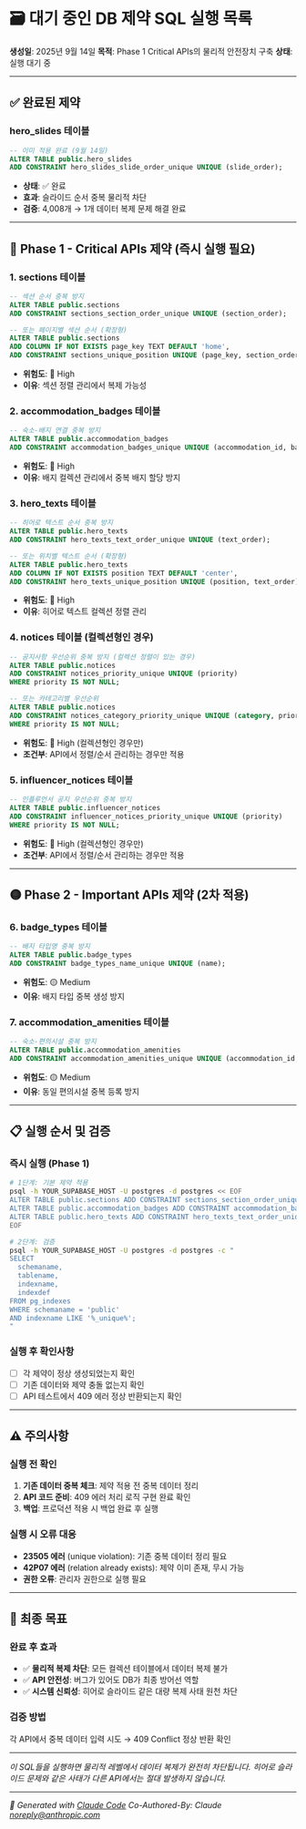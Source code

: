 # 🗃️ 대기 중인 DB 제약 SQL 실행 목록

**생성일**: 2025년 9월 14일
**목적**: Phase 1 Critical APIs의 물리적 안전장치 구축
**상태**: 실행 대기 중

---

## ✅ **완료된 제약**

### **hero_slides 테이블**
```sql
-- 이미 적용 완료 (9월 14일)
ALTER TABLE public.hero_slides
ADD CONSTRAINT hero_slides_slide_order_unique UNIQUE (slide_order);
```
- **상태**: ✅ 완료
- **효과**: 슬라이드 순서 중복 물리적 차단
- **검증**: 4,008개 → 1개 데이터 복제 문제 해결 완료

---

## 🔄 **Phase 1 - Critical APIs 제약 (즉시 실행 필요)**

### **1. sections 테이블**
```sql
-- 섹션 순서 중복 방지
ALTER TABLE public.sections
ADD CONSTRAINT sections_section_order_unique UNIQUE (section_order);

-- 또는 페이지별 섹션 순서 (확장형)
ALTER TABLE public.sections
ADD COLUMN IF NOT EXISTS page_key TEXT DEFAULT 'home',
ADD CONSTRAINT sections_unique_position UNIQUE (page_key, section_order);
```
- **위험도**: 🔴 High
- **이유**: 섹션 정렬 관리에서 복제 가능성

### **2. accommodation_badges 테이블**
```sql
-- 숙소-배지 연결 중복 방지
ALTER TABLE public.accommodation_badges
ADD CONSTRAINT accommodation_badges_unique UNIQUE (accommodation_id, badge_type_id);
```
- **위험도**: 🔴 High
- **이유**: 배지 컬렉션 관리에서 중복 배지 할당 방지

### **3. hero_texts 테이블**
```sql
-- 히어로 텍스트 순서 중복 방지
ALTER TABLE public.hero_texts
ADD CONSTRAINT hero_texts_text_order_unique UNIQUE (text_order);

-- 또는 위치별 텍스트 순서 (확장형)
ALTER TABLE public.hero_texts
ADD COLUMN IF NOT EXISTS position TEXT DEFAULT 'center',
ADD CONSTRAINT hero_texts_unique_position UNIQUE (position, text_order);
```
- **위험도**: 🔴 High
- **이유**: 히어로 텍스트 컬렉션 정렬 관리

### **4. notices 테이블 (컬렉션형인 경우)**
```sql
-- 공지사항 우선순위 중복 방지 (컬렉션 정렬이 있는 경우)
ALTER TABLE public.notices
ADD CONSTRAINT notices_priority_unique UNIQUE (priority)
WHERE priority IS NOT NULL;

-- 또는 카테고리별 우선순위
ALTER TABLE public.notices
ADD CONSTRAINT notices_category_priority_unique UNIQUE (category, priority)
WHERE priority IS NOT NULL;
```
- **위험도**: 🔴 High (컬렉션형인 경우만)
- **조건부**: API에서 정렬/순서 관리하는 경우만 적용

### **5. influencer_notices 테이블**
```sql
-- 인플루언서 공지 우선순위 중복 방지
ALTER TABLE public.influencer_notices
ADD CONSTRAINT influencer_notices_priority_unique UNIQUE (priority)
WHERE priority IS NOT NULL;
```
- **위험도**: 🔴 High (컬렉션형인 경우만)
- **조건부**: API에서 정렬/순서 관리하는 경우만 적용

---

## 🟡 **Phase 2 - Important APIs 제약 (2차 적용)**

### **6. badge_types 테이블**
```sql
-- 배지 타입명 중복 방지
ALTER TABLE public.badge_types
ADD CONSTRAINT badge_types_name_unique UNIQUE (name);
```
- **위험도**: 🟡 Medium
- **이유**: 배지 타입 중복 생성 방지

### **7. accommodation_amenities 테이블**
```sql
-- 숙소-편의시설 중복 방지
ALTER TABLE public.accommodation_amenities
ADD CONSTRAINT accommodation_amenities_unique UNIQUE (accommodation_id, amenity_type);
```
- **위험도**: 🟡 Medium
- **이유**: 동일 편의시설 중복 등록 방지

---

## 📋 **실행 순서 및 검증**

### **즉시 실행 (Phase 1)**
```bash
# 1단계: 기본 제약 적용
psql -h YOUR_SUPABASE_HOST -U postgres -d postgres << EOF
ALTER TABLE public.sections ADD CONSTRAINT sections_section_order_unique UNIQUE (section_order);
ALTER TABLE public.accommodation_badges ADD CONSTRAINT accommodation_badges_unique UNIQUE (accommodation_id, badge_type_id);
ALTER TABLE public.hero_texts ADD CONSTRAINT hero_texts_text_order_unique UNIQUE (text_order);
EOF

# 2단계: 검증
psql -h YOUR_SUPABASE_HOST -U postgres -d postgres -c "
SELECT
  schemaname,
  tablename,
  indexname,
  indexdef
FROM pg_indexes
WHERE schemaname = 'public'
AND indexname LIKE '%_unique%';
"
```

### **실행 후 확인사항**
- [ ] 각 제약이 정상 생성되었는지 확인
- [ ] 기존 데이터와 제약 충돌 없는지 확인
- [ ] API 테스트에서 409 에러 정상 반환되는지 확인

---

## ⚠️ **주의사항**

### **실행 전 확인**
1. **기존 데이터 중복 체크**: 제약 적용 전 중복 데이터 정리
2. **API 코드 준비**: 409 에러 처리 로직 구현 완료 확인
3. **백업**: 프로덕션 적용 시 백업 완료 후 실행

### **실행 시 오류 대응**
- **23505 에러** (unique violation): 기존 중복 데이터 정리 필요
- **42P07 에러** (relation already exists): 제약 이미 존재, 무시 가능
- **권한 오류**: 관리자 권한으로 실행 필요

---

## 🎯 **최종 목표**

### **완료 후 효과**
- ✅ **물리적 복제 차단**: 모든 컬렉션 테이블에서 데이터 복제 불가
- ✅ **API 안전성**: 버그가 있어도 DB가 최종 방어선 역할
- ✅ **시스템 신뢰성**: 히어로 슬라이드 같은 대량 복제 사태 원천 차단

### **검증 방법**
각 API에서 중복 데이터 입력 시도 → 409 Conflict 정상 반환 확인

---

*이 SQL들을 실행하면 물리적 레벨에서 데이터 복제가 완전히 차단됩니다.*
*히어로 슬라이드 문제와 같은 사태가 다른 API에서는 절대 발생하지 않습니다.*

---

*🤖 Generated with [Claude Code](https://claude.ai/code)*
*Co-Authored-By: Claude <noreply@anthropic.com>*